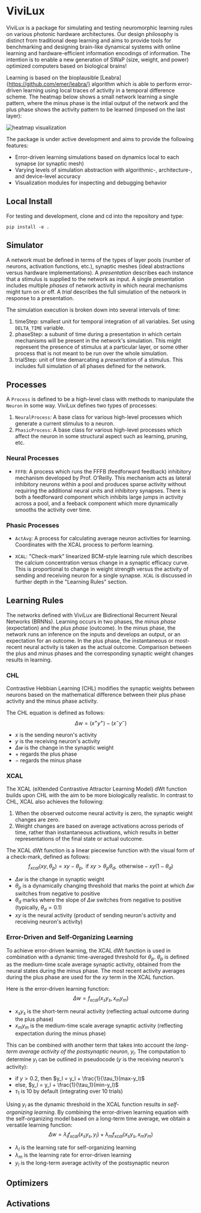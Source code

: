 # ViviLux

ViviLux is a package for simulating and testing neuromorphic learning rules on various photonic hardware architectures. Our design philosophy is distinct from traditional deep learning and aims to provide tools for benchmarking and designing brain-like dynamical systems with online learning and hardware-efficient information encodings of information. The intention is to enable a new generation of SWaP (size, weight, and power) optimized computers based on biological brains!

Learning is based on the bioplausible [Leabra]{https://github.com/emer/leabra/} algorithm which is able to perform error-driven learning using local traces of activity in a temporal difference scheme. The heatmap below shows a small network learning a single pattern, where the minus phase is the intial output of the network and the plus phase shows the activity pattern to be learned (imposed on the last layer):

![heatmap visualization](./tests/Figures/neural_network_activity.gif)

The package is under active development and aims to provide the following features:
- Error-driven learning simulations based on dynamics local to each synapse (or synaptic mesh)
- Varying levels of simulation abstraction with algorithmic-, architecture-, and device-level accuracy
- Visualization modules for inspecting and debugging behavior

## Local Install

For testing and development, clone and cd into the repository and type:

~~~ 
pip install -e .
~~~


## Simulator

A network must be defined in terms of the types of layer pools (number of neurons, activation functions, etc.), synaptic meshes (ideal abstractions versus hardware implementations). A *presentation* describes each instance that a stimulus is supplied to the network as input. A single presentation includes multiple *phases* of network activity in which neural mechanisms might turn on or off. A *trial* describes the full simulation of the network in response to a presentation. 

The simulation execution is broken down into several intervals of time:
1. timeStep: smallest unit for temporal integration of all variables. Set using `DELTA_TIME` variable.
2. phaseStep: a subunit of time during a presentation in which certain mechanisms will be present in the network's simulation. This might represent the presence of stimulus at a particular layer, or some other process that is not meant to be run over the whole simulation.
3. trialStep: unit of time demarcating a *presentation* of a stimulus. This includes full simulation of all phases defined for the network.


## Processes

A `Process` is defined to be a high-level class with methods to manipulate the `Neuron` in some way. ViviLux defines two types of processes:

1. `NeuralProcess`: A base class for various high-level processes which generate a current stimulus to a neuron.
2. `PhasicProcess`: A base class for various high-level processes which affect the neuron in
        some structural aspect such as learning, pruning, etc.

### Neural Processes

- `FFFB`: A process which runs the FFFB (feedforward feedback) inhibitory mechanism developed by Prof.
        O'Reilly. This mechanism acts as lateral inhibitory neurons within a
        pool and produces sparse activity without requiring the additional 
        neural units and inhibitory synapses. There is both a feedforward component which inhibits large jumps in activity across a pool, and a feeback component which more dynamically smooths the activity over time.

### Phasic Processes
- `ActAvg`: A process for calculating average neuron activities for learning.
        Coordinates with the XCAL process to perform learning.

- `XCAL`: "Check-mark" linearized BCM-style learning rule which
            describes the calcium concentration versus change in a synaptic
            efficacy curve. This is proportional to change in weight strength
            versus the activity of sending and receiving neuron for a single
            synapse. `XCAL` is discussed in further depth in the "Learning Rules" section.

## Learning Rules

The networks defined with ViviLux are Bidirectional Recurrent Neural Networks (BRNNs). Learning occurs in two phases, the *minus phase* (expectation) and the *plus phase* (outcome). In the minus phase, the network runs an inference on the inputs and develops an output, or an expectation for an outcome. In the plus phase, the instantaneous or most-recent neural activity is taken as the actual outcome. Comparison between the plus and minus phases and the corresponding synaptic weight changes results in learning.

### CHL

Contrastive Hebbian Learning (CHL) modifies the synaptic weights between neurons based on the mathematical difference between their plus phase activity and the minus phase activity.

The CHL equation is defined as follows: $$\Delta w = (x^+ y^+) - (x^- y^-)$$

- $x$ is the sending neuron's activity
- $y$ is the receiving neuron's activity
- $\Delta w$ is the change in the synaptic weight
- $+$ regards the plus phase
- $-$ regards the minus phase

### XCAL 

The XCAL (eXtended Contrastive Attractor Learning Model) dWt function builds upon CHL with the aim to be more biologically realistic. In contrast to CHL, XCAL also achieves the following:

1. When the observed outcome neural activity is zero, the synaptic weight changes are zero.
2. Weight changes are based on average activations across periods of time, rather than instantaneous activations, which results in better representations of the final state or actual outcome.

The XCAL dWt function is a linear piecewise function with the visual form of a check-mark, defined as follows: 
$$f_{xcal}(xy, \theta_p) = xy-\theta_p, \text{ if } xy > \theta_p \theta_d, \text{  otherwise} -xy(1- \theta_d)$$ 

- $\Delta w$ is the change in synaptic weight
- $\theta_p$ is a dynamically changing threshold that marks the point at which $\Delta w$ switches from negative to positive
- $\theta_d$ marks where the slope of $\Delta w$ switches from negative to positive (typically, $\theta_d = 0.1$)
- $xy$ is the neural activity (product of sending neuron's activity and receiving neuron's activity)

### Error-Driven and Self-Organizing Learning

To achieve error-driven learning, the XCAL dWt function is used in combination with a dynamic time-averaged threshold for $\theta_p$. $\theta_p$ is defined as the medium-time scale average synaptic activity, obtained from the neural states during the minus phase. The most recent activity averages during the plus phase are used for the $xy$ term in the XCAL function.

Here is the error-driven learning function: $$\Delta w = f_{xcal}(x_sy_s, x_my_m)$$

- $x_sy_s$ is the short-term neural activity (reflecting actual outcome during the plus phase)
- $x_my_m$ is the medium-time scale average synaptic activity (reflecting expectation during the minus phase)

This can be combined with another term that takes into account the *long-term average activity of the postsynaptic neuron*, $y_l$. The computation to determine $y_l$ can be outlined in pseudocode ($y$ is the receiving neuron's activity):

- if $y > 0.2$, then $y_l = y_l + \frac{1}{\tau_1}(max-y_l)$
- else, $y_l = y_l + \frac{1}{\tau_1}(min-y_l)$
- $\tau_1$ is 10 by default (integrating over 10 trials)

Using $y_l$ as the dynamic threshold in the XCAL function results in *self-organizing learning*. By combining the error-driven learning equation with the self-organizing model based on a long-term time average, we obtain a versatile learning function: $$\Delta w = \lambda_l f_{xcal}(x_sy_s, y_l) + \lambda_m f_{xcal}(x_sy_s, x_my_m)$$

- $\lambda_l$ is the learning rate for self-organizing learning
- $\lambda_m$ is the learning rate for error-driven learning
- $y_l$ is the long-term average activity of the postsynaptic neuron


## Optimizers

## Activations
